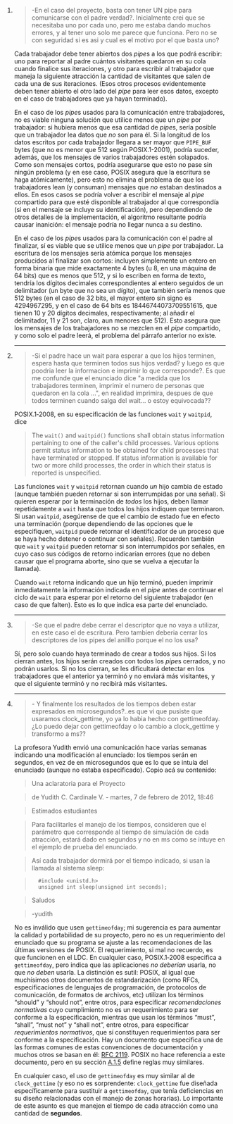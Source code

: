 1.  > \-En el caso del proyecto, basta con tener UN pipe para comunicarse con el padre verdad?. Inicialmente crei que se necesitaba uno por cada uno, pero me estaba dando muchos errores, y al tener uno solo me parece que funciona. Pero no se con seguridad si es asi y cual es el motivo por el que basta uno?

    Cada trabajador debe tener abiertos dos *pipe*s a los que podrá escribir: uno para reportar al padre cuántos visitantes quedaron en su cola cuando finalice sus iteraciones, y otro para escribir al trabajador que maneja la siguiente atracción la cantidad de visitantes que salen de cada una de sus iteraciones.  (Esos otros procesos evidentemente deben tener abierto el otro lado del *pipe* para leer esos datos, excepto en el caso de trabajadores que ya hayan terminado).

    En el caso de los *pipe*s usados para la comunicación entre trabajadores, no es viable ninguna solución que utilice menos que un *pipe* por trabajador: si hubiera menos que esa cantidad de *pipe*s, sería posible que un trabajador lea datos que *no* son para él.  Si la longitud de los datos escritos por cada trabajador llegara a ser mayor que `PIPE_BUF` bytes (que no es menor que 512 según POSIX.1-2001), podría suceder, además, que los mensajes de varios trabajadores estén solapados.  Como son mensajes cortos, podría asegurarse que esto no pase sin ningún problema (y en ese caso, POSIX asegura que la escritura se haga atómicamente), pero esto no elimina el problema de que los trabajadores lean (y consuman) mensajes que *no* estaban destinados a ellos.  En esos casos se podría volver a escribir el mensaje al *pipe* compartido para que esté disponible al trabajador al que correspondía (si en el mensaje se incluye su identificación), pero dependiendo de otros detalles de la implementación, el algoritmo resultante podría causar inanición: el mensaje podría no llegar nunca a su destino.

    En el caso de los *pipe*s usados para la comunicación con el padre al finalizar, sí es viable que se utilice menos que un *pipe* por trabajador.  La escritura de los mensajes sería atómica porque los mensajes producidos al finalizar son cortos: incluyen simplemente un entero en forma binaria que mide exactamente 4 bytes (u 8, en una máquina de 64 bits) que es menos que 512, y si lo escriben en forma de texto, tendría los dígitos decimales correspondientes al entero seguidos de un delimitador (un byte que no sea un dígito), que también sería menos que 512 bytes (en el caso de 32 bits, el mayor entero sin signo es 4294967295, y en el caso de 64 bits es 18446744073709551615, que tienen 10 y 20 dígitos decimales, respectivamente; al añadir el delimitador, 11 y 21 son, claro, aun menores que 512).  Esto asegura que los mensajes de los trabajadores no se mezclen en el *pipe* compartido, y como solo el padre leerá, el problema del párrafo anterior no existe.



    - - -



2.  > \-Si el padre hace un wait para esperar a que los hijos terminen, espera hasta que terminen todos sus hijos verdad? y luego es que poodria leer la informacion e imprimir lo que corresponde?. Es que me confunde que el enunciado dice "a medida que los trabajadores terminen, imprimir el numero de personas que quedaron en  la cola ...", en realidad imprimira, despues de que todos terminen cuando salga del wait... o estoy equivocada??

    POSIX.1‐2008, en su especificación de las funciones `wait` y `waitpid`, dice

    > The `wait()` and `waitpid()` functions shall obtain status information pertaining to one of the caller's child processes. Various options permit status information to be obtained for child processes that have terminated or stopped. If status information is available for two or more child processes, the order in which their status is reported is unspecified.

    Las funciones `wait` y `waitpid` retornan cuando *un* hijo cambia de estado (aunque también pueden retornar si son interrumpidas por una señal).  Si quieren esperar por la terminación de *todos* los hijos, deben llamar repetidamente a `wait` hasta que todos los hijos indiquen que terminaron.  Si usan `waitpid`, asegúrense de que el cambio de estado fue en efecto una terminación (porque dependiendo de las opciones que le especifiquen, `waitpid` puede retornar el identificador de un proceso que se haya hecho detener o continuar con señales).  Recuerden también que `wait` y `waitpid` pueden retornar si son interrumpidos por señales, en cuyo caso sus códigos de retorno indicarían errores (que no deben causar que el programa aborte, sino que se vuelva a ejecutar la llamada).

    Cuando `wait` retorna indicando que un hijo terminó, pueden imprimir inmediatamente la información indicada en el *pipe* antes de continuar el ciclo de `wait` para esperar por el retorno del siguiente trabajador (en caso de que falten).  Esto es lo que indica esa parte del enunciado.



    - - -



3.  > \-Se que el padre debe cerrar el descriptor que no vaya a utilizar, en este caso el de escritura. Pero tambien deberia cerrar los descriptores de los pipes del anilllo porque el no los usa?

    Sí, pero solo cuando haya terminado de crear a todos sus hijos.  Si los cierran antes, los hijos serán creados con todos los *pipe*s cerrados, y no podrán usarlos.  Si no los cierran, se les dificultará detectar en los trabajadores que el anterior ya terminó y no enviará más visitantes, y que el siguiente terminó y no recibirá más visitantes.



    - - -



4.  > \- Y finalmente los resultados de los tiempos deben estar expresados en microsegundos?..es que vi que pusiste que usaramos clock_gettime, yo ya lo habia hecho con gettimeofday. ¿Lo puedo dejar con gettimeofday o lo cambio a clock_gettime y transformo a ms??

    La profesora Yudith envió una comunicación hace varias semanas indicando una modificación al enunciado: los tiempos serán en segundos, en vez de en microsegundos que es lo que se intuía del enunciado (aunque no estaba especificado).  Copio acá su contenido:

    >   Una aclaratoria para el Proyecto

    >   de Yudith C. Cardinale V. - martes, 7 de febrero de 2012, 18:46

    >   Estimados estudiantes

    >   Para facilitarles el manejo de los tiempos, consideren que el parámetro que corresponde al tiempo de simulación de cada atracción, estará dado en segundos y no en ms como se intuye en el ejemplo de prueba del enunciado.

    >   Así cada trabajador dormirá por el tiempo indicado, si usan la llamada al sistema sleep:

    >       #include <unistd.h>
    >       unsigned int sleep(unsigned int seconds);

    >   Saludos

    >   -yudith

    No es inválido que usen `gettimeofday`; mi sugerencia es para aumentar la calidad y portabilidad de su proyecto, pero no es un requerimiento del enunciado que su programa se ajuste a las recomendaciones de las últimas versiones de POSIX.  El requerimiento, si mal no recuerdo, es que funcionen en el LDC.  En cualquier caso, POSIX.1‐2008 especifica a `gettimeofday`, pero indica que las aplicaciones *no deberían* usarla, no que *no deben* usarla.  La distinción es sutil: POSIX, al igual que muchísimos otros documentos de estandarización (como RFCs, especificaciones de lenguajes de programación, de protocolos de comunicación, de formatos de archivos, etc) utilizan los términos “should” y “should not”, entre otros, para especificar *recomendaciones normativas* cuyo cumplimiento no es un requerimiento para ser conforme a la especificación, mientras que usan los términos “must”, “shall”, “must not” y “shall not”, entre otros, para especificar *requerimientos normativos*, que sí constituyen requerimientos para ser conforme a la especificación.  Hay un documento que especifica una de las formas comunes de estas convenciones de documentación y muchos otros se basan en él: [RFC 2119](https://www.ietf.org/rfc/rfc2119).  POSIX no hace referencia a este documento, pero en su sección [A.1.5](http://pubs.opengroup.org/onlinepubs/9699919799/xrat/V4_xbd_chap01.html#tag_21_01_05) define reglas muy similares.

    En cualquier caso, el uso de `gettimeofday` es muy similar al de `clock_gettime` (y eso no es sorprendente: `clock_gettime` fue diseñada específicamente para sustituir a `gettimeofday`, que tenía deficiencias en su diseño relacionadas con el manejo de zonas horarias).  Lo importante de este asunto es que manejen el tiempo de cada atracción como una cantidad de **segundos**.
